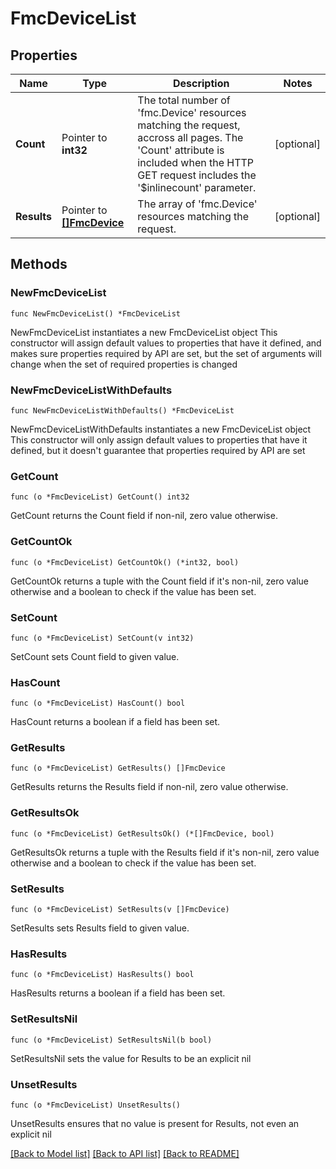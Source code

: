 # FmcDeviceList

## Properties

Name | Type | Description | Notes
------------ | ------------- | ------------- | -------------
**Count** | Pointer to **int32** | The total number of &#39;fmc.Device&#39; resources matching the request, accross all pages. The &#39;Count&#39; attribute is included when the HTTP GET request includes the &#39;$inlinecount&#39; parameter. | [optional] 
**Results** | Pointer to [**[]FmcDevice**](FmcDevice.md) | The array of &#39;fmc.Device&#39; resources matching the request. | [optional] 

## Methods

### NewFmcDeviceList

`func NewFmcDeviceList() *FmcDeviceList`

NewFmcDeviceList instantiates a new FmcDeviceList object
This constructor will assign default values to properties that have it defined,
and makes sure properties required by API are set, but the set of arguments
will change when the set of required properties is changed

### NewFmcDeviceListWithDefaults

`func NewFmcDeviceListWithDefaults() *FmcDeviceList`

NewFmcDeviceListWithDefaults instantiates a new FmcDeviceList object
This constructor will only assign default values to properties that have it defined,
but it doesn't guarantee that properties required by API are set

### GetCount

`func (o *FmcDeviceList) GetCount() int32`

GetCount returns the Count field if non-nil, zero value otherwise.

### GetCountOk

`func (o *FmcDeviceList) GetCountOk() (*int32, bool)`

GetCountOk returns a tuple with the Count field if it's non-nil, zero value otherwise
and a boolean to check if the value has been set.

### SetCount

`func (o *FmcDeviceList) SetCount(v int32)`

SetCount sets Count field to given value.

### HasCount

`func (o *FmcDeviceList) HasCount() bool`

HasCount returns a boolean if a field has been set.

### GetResults

`func (o *FmcDeviceList) GetResults() []FmcDevice`

GetResults returns the Results field if non-nil, zero value otherwise.

### GetResultsOk

`func (o *FmcDeviceList) GetResultsOk() (*[]FmcDevice, bool)`

GetResultsOk returns a tuple with the Results field if it's non-nil, zero value otherwise
and a boolean to check if the value has been set.

### SetResults

`func (o *FmcDeviceList) SetResults(v []FmcDevice)`

SetResults sets Results field to given value.

### HasResults

`func (o *FmcDeviceList) HasResults() bool`

HasResults returns a boolean if a field has been set.

### SetResultsNil

`func (o *FmcDeviceList) SetResultsNil(b bool)`

 SetResultsNil sets the value for Results to be an explicit nil

### UnsetResults
`func (o *FmcDeviceList) UnsetResults()`

UnsetResults ensures that no value is present for Results, not even an explicit nil

[[Back to Model list]](../README.md#documentation-for-models) [[Back to API list]](../README.md#documentation-for-api-endpoints) [[Back to README]](../README.md)


